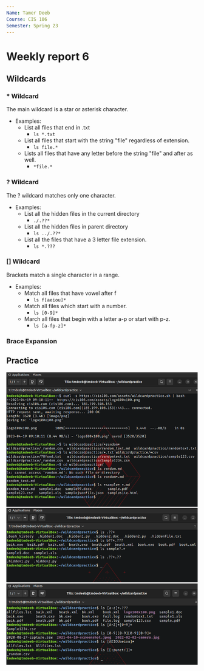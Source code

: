 ```yaml
---
Name: Tamer Deeb
Course: CIS 106
Semester: Spring 23
---
```


# Weekly report 6

## Wildcards

### * Wildcard
The main wildcard is a star or asterisk character.
* Examples:
  * List all files that end in .txt
    * `ls *.txt`
  * List all files that start with the string "file" regardless of extension.
    * `ls file.*`
  * Lists all files that have any letter before the string "file" and after as well.
    * `*file.*`

### ? Wildcard
The ? wildcard matches only one character.
* Examples:
  * List all the hidden files in the current directory
    * `./.??*`
  * List all the hidden files in parent directory
    * `ls ../.??*`
  * List all the files that have a 3 letter file extension.
    * `ls *.???`
### [] Wildcard
Brackets match a single character in a range.
* Examples:
  * Match all files that have vowel after f
    * `ls f[aeiou]*`
  * Match all files which start with a number.
    * `ls [0-9]*`
  * March all files that begin with a letter a-p or start with p-z.
    * `ls [a-fp-z]*`
### Brace Expansion

## Practice
![p5](p5.png)
![p6](p6.png)
![p7](p7.png)